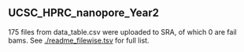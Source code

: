 ## UCSC_HPRC_nanopore_Year2

175 files from data_table.csv were uploaded to SRA, of which 0 are fail bams. See [./readme_filewise.tsv](./readme_filewise.tsv) for full list.